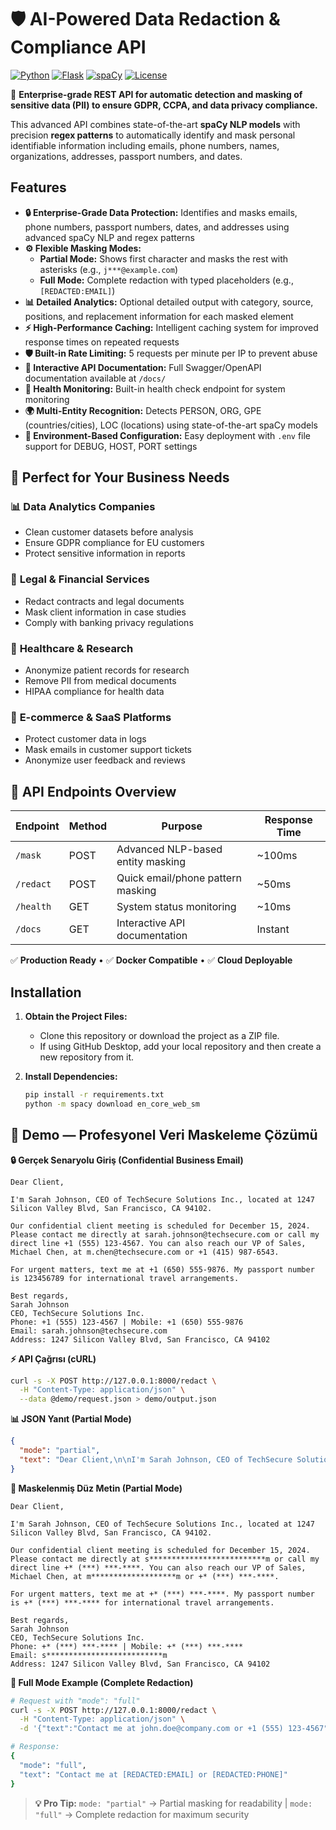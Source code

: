 # 🛡️ AI-Powered Data Redaction & Compliance API

[![Python](https://img.shields.io/badge/Python-3.11+-blue.svg)](https://python.org)
[![Flask](https://img.shields.io/badge/Flask-2.x-green.svg)](https://flask.palletsprojects.com/)
[![spaCy](https://img.shields.io/badge/spaCy-NLP-orange.svg)](https://spacy.io)
[![License](https://img.shields.io/badge/License-MIT-yellow.svg)](LICENSE)

🚀 **Enterprise-grade REST API for automatic detection and masking of sensitive data (PII) to ensure GDPR, CCPA, and data privacy compliance.**

This advanced API combines state-of-the-art **spaCy NLP models** with precision **regex patterns** to automatically identify and mask personal identifiable information including emails, phone numbers, names, organizations, addresses, passport numbers, and dates.

## Features

- **🔒 Enterprise-Grade Data Protection:** Identifies and masks emails, phone numbers, passport numbers, dates, and addresses using advanced spaCy NLP and regex patterns
- **⚙️ Flexible Masking Modes:**
  - **Partial Mode:** Shows first character and masks the rest with asterisks (e.g., `j***@example.com`)
  - **Full Mode:** Complete redaction with typed placeholders (e.g., `[REDACTED:EMAIL]`)
- **📊 Detailed Analytics:** Optional detailed output with category, source, positions, and replacement information for each masked element
- **⚡ High-Performance Caching:** Intelligent caching system for improved response times on repeated requests
- **🛡️ Built-in Rate Limiting:** 5 requests per minute per IP to prevent abuse
- **📖 Interactive API Documentation:** Full Swagger/OpenAPI documentation available at `/docs/`
- **🏥 Health Monitoring:** Built-in health check endpoint for system monitoring
- **🌍 Multi-Entity Recognition:** Detects PERSON, ORG, GPE (countries/cities), LOC (locations) using state-of-the-art spaCy models
- **🔧 Environment-Based Configuration:** Easy deployment with `.env` file support for DEBUG, HOST, PORT settings

## 🎯 Perfect for Your Business Needs

### 📊 **Data Analytics Companies**
- Clean customer datasets before analysis
- Ensure GDPR compliance for EU customers
- Protect sensitive information in reports

### 💼 **Legal & Financial Services** 
- Redact contracts and legal documents
- Mask client information in case studies
- Comply with banking privacy regulations

### 🏥 **Healthcare & Research**
- Anonymize patient records for research
- Remove PII from medical documents
- HIPAA compliance for health data

### 🛒 **E-commerce & SaaS Platforms**
- Protect customer data in logs
- Mask emails in customer support tickets
- Anonymize user feedback and reviews

## 🔗 API Endpoints Overview

| Endpoint | Method | Purpose | Response Time |
|----------|---------|---------|---------------|
| `/mask` | POST | Advanced NLP-based entity masking | ~100ms |
| `/redact` | POST | Quick email/phone pattern masking | ~50ms |
| `/health` | GET | System status monitoring | ~10ms |
| `/docs` | GET | Interactive API documentation | Instant |

✅ **Production Ready** • ✅ **Docker Compatible** • ✅ **Cloud Deployable**

## Installation

1. **Obtain the Project Files:**
   - Clone this repository or download the project as a ZIP file.
   - If using GitHub Desktop, add your local repository and then create a new repository from it.

2. **Install Dependencies:**
   ```bash
   pip install -r requirements.txt
   python -m spacy download en_core_web_sm
   ```

## 🔎 Demo — Profesyonel Veri Maskeleme Çözümü

**🔒 Gerçek Senaryolu Giriş (Confidential Business Email)**
```text
Dear Client,

I'm Sarah Johnson, CEO of TechSecure Solutions Inc., located at 1247 Silicon Valley Blvd, San Francisco, CA 94102. 

Our confidential client meeting is scheduled for December 15, 2024. Please contact me directly at sarah.johnson@techsecure.com or call my direct line +1 (555) 123-4567. You can also reach our VP of Sales, Michael Chen, at m.chen@techsecure.com or +1 (415) 987-6543.

For urgent matters, text me at +1 (650) 555-9876. My passport number is 123456789 for international travel arrangements.

Best regards,
Sarah Johnson
CEO, TechSecure Solutions Inc.
Phone: +1 (555) 123-4567 | Mobile: +1 (650) 555-9876
Email: sarah.johnson@techsecure.com
Address: 1247 Silicon Valley Blvd, San Francisco, CA 94102
```

**⚡ API Çağrısı (cURL)**
```bash
curl -s -X POST http://127.0.0.1:8000/redact \
  -H "Content-Type: application/json" \
  --data @demo/request.json > demo/output.json
```

**📊 JSON Yanıt (Partial Mode)**
```json
{
  "mode": "partial",
  "text": "Dear Client,\n\nI'm Sarah Johnson, CEO of TechSecure Solutions Inc., located at 1247 Silicon Valley Blvd, San Francisco, CA 94102.\n\nOur confidential client meeting is scheduled for December 15, 2024. Please contact me directly at s**************************m or call my direct line +* (***) ***-****. You can also reach our VP of Sales, Michael Chen, at m*******************m or +* (***) ***-****.\n\nFor urgent matters, text me at +* (***) ***-****. My passport number is +* (***) ***-**** for international travel arrangements.\n\nBest regards,\nSarah Johnson\nCEO, TechSecure Solutions Inc.\nPhone: +* (***) ***-**** | Mobile: +* (***) ***-****\nEmail: s**************************m\nAddress: 1247 Silicon Valley Blvd, San Francisco, CA 94102"
}
```

**🎯 Maskelenmiş Düz Metin (Partial Mode)**
```text
Dear Client,

I'm Sarah Johnson, CEO of TechSecure Solutions Inc., located at 1247 Silicon Valley Blvd, San Francisco, CA 94102.

Our confidential client meeting is scheduled for December 15, 2024. Please contact me directly at s**************************m or call my direct line +* (***) ***-****. You can also reach our VP of Sales, Michael Chen, at m*******************m or +* (***) ***-****.

For urgent matters, text me at +* (***) ***-****. My passport number is +* (***) ***-**** for international travel arrangements.

Best regards,
Sarah Johnson
CEO, TechSecure Solutions Inc.
Phone: +* (***) ***-**** | Mobile: +* (***) ***-****
Email: s**************************m
Address: 1247 Silicon Valley Blvd, San Francisco, CA 94102
```

**🔐 Full Mode Example (Complete Redaction)**
```bash
# Request with "mode": "full"
curl -s -X POST http://127.0.0.1:8000/redact \
  -H "Content-Type: application/json" \
  -d '{"text":"Contact me at john.doe@company.com or +1 (555) 123-4567","mode":"full"}'

# Response:
{
  "mode": "full",
  "text": "Contact me at [REDACTED:EMAIL] or [REDACTED:PHONE]"
}
```

> **💡 Pro Tip:** `mode: "partial"` → Partial masking for readability | `mode: "full"` → Complete redaction for maximum security
